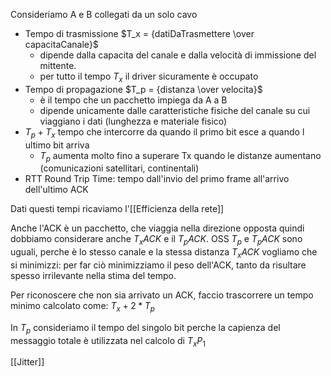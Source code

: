 Consideriamo A e B collegati da un solo cavo
- Tempo di trasmissione $T_x = {datiDaTrasmettere \over capacitaCanale}$  
	- dipende dalla capacita del canale e dalla velocità di immissione del mittente.
	- per tutto il tempo $T_x$ il driver sicuramente è occupato
- Tempo di propagazione $T_p = {distanza \over velocita}$ 
	- è il tempo che un pacchetto impiega da A a B
	- dipende unicamente dalle caratteristiche fisiche del canale su cui viaggiano i dati (lunghezza e materiale fisico)
- $T_p+T_x$ tempo che intercorre da quando il primo bit esce a quando l ultimo bit arriva
	- $T_p$ aumenta molto fino a superare Tx quando le distanze aumentano (comunicazioni satellitari, continentali)
- RTT Round Trip Time: tempo dall'invio del primo frame all'arrivo dell'ultimo ACK

Dati questi tempi ricaviamo l'[[Efficienza della rete]]

Anche l'ACK è un pacchetto, che viaggia nella direzione opposta quindi dobbiamo considerare anche $T_xACK$ e il $T_pACK$.
OSS $T_p$ e $T_pACK$ sono uguali, perche è lo stesso canale e la stessa distanza 
$T_xACK$ vogliamo che si minimizzi: per far ciò minimizziamo il peso dell'ACK, tanto da risultare spesso irrilevante nella stima del tempo.

Per riconoscere che non sia arrivato un ACK, faccio trascorrere un tempo minimo calcolato come: $T_x + 2*T_p$

In $T_p$ consideriamo il tempo del singolo bit perche la capienza del messaggio totale è utilizzata nel calcolo di $T_xP_1$

[[Jitter]]